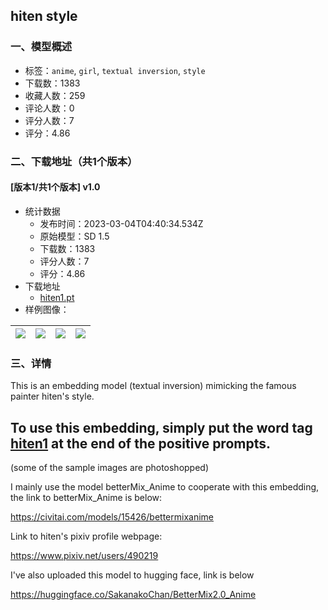 ## hiten style
### 一、模型概述

- 标签：`anime`, `girl`, `textual inversion`, `style`
- 下载数：1383
- 收藏人数：259
- 评论人数：0
- 评分人数：7
- 评分：4.86

### 二、下载地址（共1个版本）

#### [版本1/共1个版本] v1.0

- 统计数据
  - 发布时间：2023-03-04T04:40:34.534Z
  - 原始模型：SD 1.5
  - 下载数：1383
  - 评分人数：7
  - 评分：4.86
- 下载地址
  - [hiten1.pt](https://civitai.com/api/download/models/18187)
- 样例图像：

| <img src="https://image.civitai.com/xG1nkqKTMzGDvpLrqFT7WA/a86c9567-a8a2-4f78-96f5-a58113ae2903/width=450/782684.jpeg" /> | <img src="https://image.civitai.com/xG1nkqKTMzGDvpLrqFT7WA/5e52534b-58d7-4c35-aca4-b8ec6b0cda81/width=450/782688.jpeg" /> | <img src="https://image.civitai.com/xG1nkqKTMzGDvpLrqFT7WA/f238a723-b520-4059-91ab-01535cb34f0a/width=450/782685.jpeg" /> | <img src="https://image.civitai.com/xG1nkqKTMzGDvpLrqFT7WA/00a41442-7a8c-4c9d-bf93-86b1440c93a7/width=450/782686.jpeg" /> |
| ---- | ---- | ---- | ---- |


### 三、详情
<p>This is an embedding model (textual inversion) mimicking the famous painter hiten's style.</p><p></p><h2>To use this embedding, simply put the word tag <strong><u>hiten1</u></strong> at the end of the positive prompts.</h2><p></p><p>(some of the sample images are photoshopped)</p><p></p><p>I mainly use the model betterMix_Anime to cooperate with this embedding, the link to betterMix_Anime is below:</p><p><a target="_blank" rel="ugc" href="https://civitai.com/models/15426/bettermixanime">https://civitai.com/models/15426/bettermixanime</a></p><p></p><p>Link to hiten's pixiv profile webpage:</p><p><a target="_blank" rel="ugc" href="https://www.pixiv.net/users/490219">https://www.pixiv.net/users/490219</a></p><p></p><p>I've also uploaded this model to hugging face, link is below</p><p><a target="_blank" rel="ugc" href="https://huggingface.co/SakanakoChan/BetterMix2.0_Anime">https://huggingface.co/SakanakoChan/BetterMix2.0_Anime</a></p>